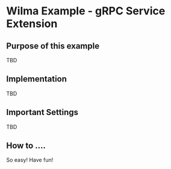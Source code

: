 Wilma Example - gRPC Service Extension
====================================

Purpose of this example
---------------------------------------
TBD

Implementation
---------------------------------------
TBD

Important Settings
---------------------------------------
TBD

How to ....
---------------------------------------

So easy! Have fun!
